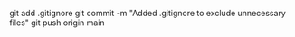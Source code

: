 git add .gitignore
git commit -m "Added .gitignore to exclude unnecessary files"
git push origin main
